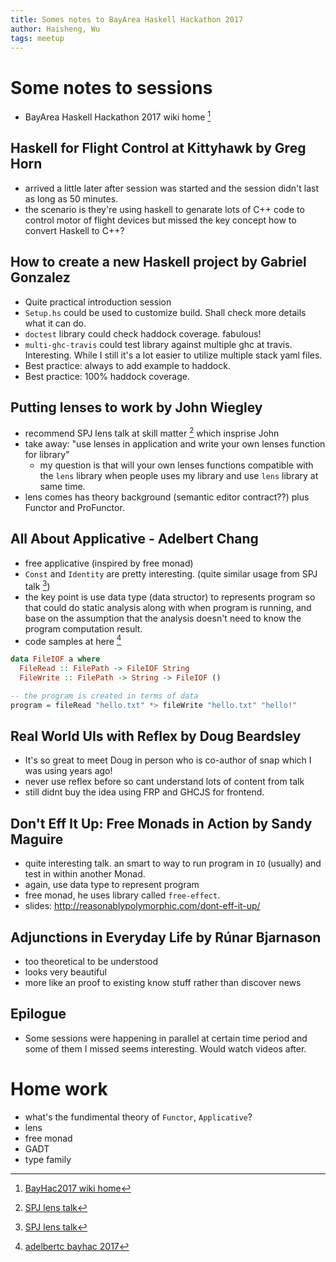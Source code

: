 ```yaml
---
title: Somes notes to BayArea Haskell Hackathon 2017
author: Haisheng, Wu
tags: meetup
---
```


# Some notes to sessions

- BayArea Haskell Hackathon 2017 wiki home [^BayHac2017]

## Haskell for Flight Control at Kittyhawk by Greg Horn

- arrived a little later after session was started and the session didn't last as long as 50 minutes.
- the scenario is they're using haskell to genarate lots of C++ code to control motor of flight devices but missed the key concept how to convert Haskell to C++?

## How to create a new Haskell project by Gabriel Gonzalez

- Quite practical introduction session
- `Setup.hs` could be used to customize build. Shall check more details what it can do.
- `doctest` library could check haddock coverage. fabulous!
- `multi-ghc-travis` could test library against multiple ghc at travis. Interesting. While I still it's a lot easier to utilize multiple stack yaml files.
- Best practice: always to add example to haddock.
- Best practice: 100% haddock coverage.

## Putting lenses to work by John Wiegley

- recommend SPJ lens talk at skill matter [^SPJ-talk] which insprise John
- take away: "use lenses in application and write your own lenses function for library"
  - my question is that will your own lenses functions compatible with the `lens` library when people uses my library and use `lens` library at same time.
- lens comes has theory background (semantic editor contract??) plus Functor and ProFunctor.

## All About Applicative - Adelbert Chang

- free applicative (inspired by free monad)
- `Const` and `Identity` are pretty interesting. (quite similar usage from SPJ talk [^SPJ-talk])
- the key point is use data type (data structor) to represents program so that could do static analysis along with when program is running, and base on the assumption that the analysis doesn't need to know the program computation result.
- code samples at here [^ac-bayhac-2017]

``` haskell
data FileIOF a where
  FileRead :: FilePath -> FileIOF String
  FileWrite :: FilePath -> String -> FileIOF ()

-- the program is created in terms of data
program = fileRead "hello.txt" *> fileWrite "hello.txt" "hello!"

```

## Real World UIs with Reflex by Doug Beardsley

- It's so great to meet Doug in person who is co-author of snap which I was using years ago!
- never use reflex before so cant understand lots of content from talk
- still didnt buy the idea using FRP and GHCJS for frontend.

## Don't Eff It Up: Free Monads in Action by Sandy Maguire

- quite interesting talk. an smart to way to run program in `IO` (usually) and test in within another Monad.
- again, use data type to represent program
- free monad, he uses library called `free-effect`.
- slides: http://reasonablypolymorphic.com/dont-eff-it-up/

## Adjunctions in Everyday Life by Rúnar Bjarnason

- too theoretical to be understood
- looks very beautiful
- more like an proof to existing know stuff rather than discover news

## Epilogue

- Some sessions were happening in parallel at certain time period and some of them I missed seems interesting. Would watch videos after.

# Home work

- what's the fundimental theory of `Functor`, `Applicative`?
- lens
- free monad
- GADT
- type family

[^BayHac2017]: [BayHac2017 wiki home](https://wiki.haskell.org/BayHac2017)
[^SPJ-talk]: [SPJ lens talk](https://skillsmatter.com/skillscasts/4251-lenses-compositional-data-access-and-manipulation)
[^ac-bayhac-2017]: [adelbertc bayhac 2017](https://github.com/adelbertc/bayhac17/blob/master/src/Main.hs)
